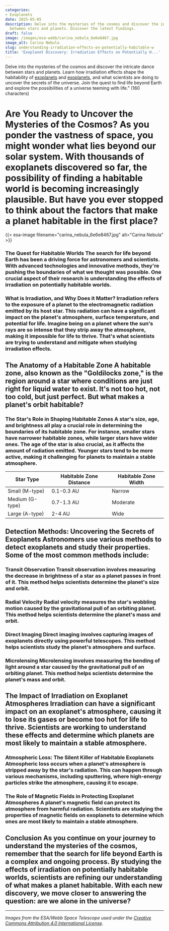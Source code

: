 ```yaml
---
categories:
- Exoplanets
date: 2025-05-05
description: Delve into the mysteries of the cosmos and discover the intricate dance
  between stars and planets. Discover the latest findings.
draft: false
image: /images/esa-webb/carina_nebula_6e6e8467.jpg
image_alt: Carina Nebula
slug: understanding-irradiation-effects-on-potentially-habitable-w
title: 'Exoplanet Discovery: Irradiation Effects on Potentially H...'
---
```


Delve into the mysteries of the cosmos and discover the intricate dance between stars and planets. Learn how irradiation effects shape the habitability of [exoplanets](/blog/exploring-the-habitable-zones-of-exoplanets-beyond-our-solar/solar-system/) and [exoplanets](/blog/exoplanets-and-the-quest-for-[life](/blog/habitable-zones-and-the-search-for-life-beyond-our-planet/solar-system/)-an-exploration-beyond-our-/), and what scientists are doing to uncover the secrets of the universe. Join the quest to find life beyond Earth and explore the possibilities of a universe teeming with life." (160 characters)

# Are You Ready to Uncover the Mysteries of the Cosmos? As you ponder the vastness of space, you might wonder what lies beyond our solar system. With thousands of exoplanets discovered so far, the possibility of finding a habitable world is becoming increasingly plausible. But have you ever stopped to think about the factors that make a planet habitable in the first place?
{{< esa-image filename="carina_nebula_6e6e8467.jpg" alt="Carina Nebula" >}}



 ### The Quest for Habitable Worlds The search for life beyond Earth has been a driving force for astronomers and scientists. With advanced technologies and innovative methods, they're pushing the boundaries of what we thought was possible. One crucial aspect of their research is understanding the effects of irradiation on potentially habitable worlds.

 ### What is Irradiation, and Why Does it Matter? Irradiation refers to the exposure of a planet to the electromagnetic radiation emitted by its host star. This radiation can have a significant impact on the planet's atmosphere, surface temperature, and potential for life. Imagine being on a planet where the sun's rays are so intense that they strip away the atmosphere, making it impossible for life to thrive. That's what scientists are trying to understand and mitigate when studying irradiation effects.

 ## The Anatomy of a Habitable Zone A habitable zone, also known as the "Goldilocks zone," is the region around a star where conditions are just right for liquid water to exist. It's not too hot, not too cold, but just perfect. But what makes a planet's orbit habitable?

 ### The Star's Role in Shaping Habitable Zones A star's size, age, and brightness all play a crucial role in determining the boundaries of its habitable zone. For instance, smaller stars have narrower habitable zones, while larger stars have wider ones. The age of the star is also crucial, as it affects the amount of radiation emitted. Younger stars tend to be more active, making it challenging for planets to maintain a stable atmosphere.

 | **Star Type** | **Habitable Zone Distance** | **Habitable Zone Width** |
| --- | --- | --- |
| Small (M-type) | 0.1-0.3 AU | Narrow |
| Medium (G-type) | 0.7-1.3 AU | Moderate |
| Large (A-type) | 2-4 AU | Wide | ### Planetary Features: The Unsung Heroes of Habitable Zones While a star's characteristics are essential, planetary features also play a significant role in determining habitability. A planet's atmospheric composition, magnetic field, tectonic activity, and gravitational interactions with neighboring bodies all contribute to its potential for life. For example, a planet with a strong magnetic field can protect its atmosphere from harmful radiation, making it more habitable.

 ## Detection Methods: Uncovering the Secrets of Exoplanets Astronomers use various methods to detect exoplanets and study their properties. Some of the most common methods include:

 ### Transit Observation Transit observation involves measuring the decrease in brightness of a star as a planet passes in front of it. This method helps scientists determine the planet's size and orbit.

 ### Radial Velocity Radial velocity measures the star's wobbling motion caused by the gravitational pull of an orbiting planet. This method helps scientists determine the planet's mass and orbit.

 ### Direct Imaging Direct imaging involves capturing images of exoplanets directly using powerful telescopes. This method helps scientists study the planet's atmosphere and surface.

 ### Microlensing Microlensing involves measuring the bending of light around a star caused by the gravitational pull of an orbiting planet. This method helps scientists determine the planet's mass and orbit.

 ## The Impact of Irradiation on Exoplanet Atmospheres Irradiation can have a significant impact on an exoplanet's atmosphere, causing it to lose its gases or become too hot for life to thrive. Scientists are working to understand these effects and determine which planets are most likely to maintain a stable atmosphere.

 ### Atmospheric Loss: The Silent Killer of Habitable Exoplanets Atmospheric loss occurs when a planet's atmosphere is stripped away by the star's radiation. This can happen through various mechanisms, including sputtering, where high-energy particles strike the atmosphere, causing it to escape.

 ### The Role of Magnetic Fields in Protecting Exoplanet Atmospheres A planet's magnetic field can protect its atmosphere from harmful radiation. Scientists are studying the properties of magnetic fields on exoplanets to determine which ones are most likely to maintain a stable atmosphere.

 ## Conclusion As you continue on your journey to understand the mysteries of the cosmos, remember that the search for life beyond Earth is a complex and ongoing process. By studying the effects of irradiation on potentially habitable worlds, scientists are refining our understanding of what makes a planet habitable. With each new discovery, we move closer to answering the question: are we alone in the universe?

---

*Images from the ESA/Webb Space Telescope used under the [Creative Commons Attribution 4.0 International License](https://creativecommons.org/licenses/by/4.0).*